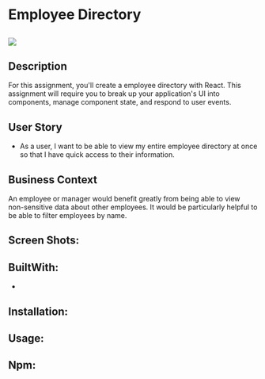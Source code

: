 # Employee Directory

## <img src="https://img.shields.io/badge/LICENSE-mit-green"/>

## Description 

For this assignment, you'll create a employee directory with React. This assignment will require you to break up your application's UI into components, manage component state, and respond to user events.

## User Story

* As a user, I want to be able to view my entire employee directory at once so that I have quick access to their information.

## Business Context

An employee or manager would benefit greatly from being able to view non-sensitive data about other employees. It would be particularly helpful to be able to filter employees by name.

## Screen Shots:



## BuiltWith:

* 

## Installation:



## Usage: 




## Npm:






